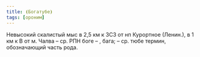 ```yaml
---
title: ⦗Богатубе⦘
tags: [ороним]
---
```


Невысокий скалистый мыс в 2,5 км к ЗСЗ от нп Курортное (Ленин.), в 1 км к В от
м. Чалва – ср. РПН боге – , бага; – ср. тюбе термин, обозначающий часть рода.
